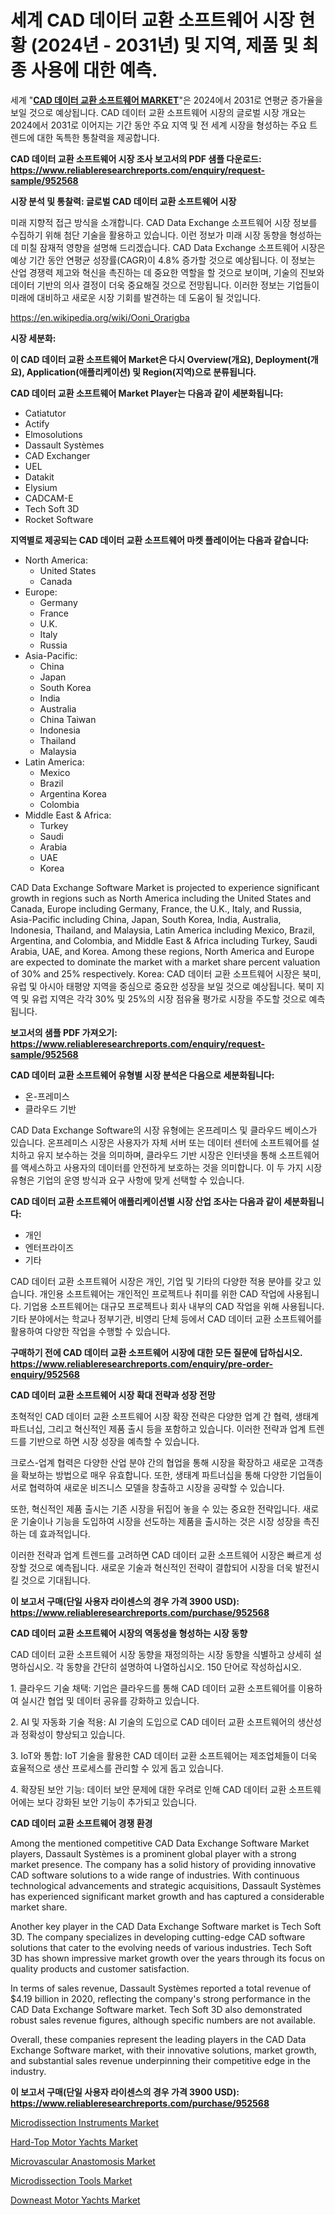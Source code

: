 <p><h1>세계 CAD 데이터 교환 소프트웨어 시장 현황 (2024년 - 2031년) 및 지역, 제품 및 최종 사용에 대한 예측.</h1></p><p>세계 "<strong><a href="https://www.reliableresearchreports.com/cad-data-exchange-software-r952568">CAD 데이터 교환 소프트웨어 MARKET</a></strong>"은 2024에서 2031로 연평균 증가율을 보일 것으로 예상됩니다. CAD 데이터 교환 소프트웨어 시장의 글로벌 시장 개요는 2024에서 2031로 이어지는 기간 동안 주요 지역 및 전 세계 시장을 형성하는 주요 트렌드에 대한 독특한 통찰력을 제공합니다.</p>
<p><strong>CAD 데이터 교환 소프트웨어 시장 조사 보고서의 PDF 샘플 다운로드: <a href="https://www.reliableresearchreports.com/enquiry/request-sample/952568">https://www.reliableresearchreports.com/enquiry/request-sample/952568</a></strong></p>
<p><strong>시장 분석 및 통찰력: 글로벌 CAD 데이터 교환 소프트웨어 시장</strong></p>
<p><p>미래 지향적 접근 방식을 소개합니다. CAD Data Exchange 소프트웨어 시장 정보를 수집하기 위해 첨단 기술을 활용하고 있습니다. 이런 정보가 미래 시장 동향을 형성하는 데 미칠 잠재적 영향을 설명해 드리겠습니다. CAD Data Exchange 소프트웨어 시장은 예상 기간 동안 연평균 성장률(CAGR)이 4.8% 증가할 것으로 예상됩니다. 이 정보는 산업 경쟁력 제고와 혁신을 촉진하는 데 중요한 역할을 할 것으로 보이며, 기술의 진보와 데이터 기반의 의사 결정이 더욱 중요해질 것으로 전망됩니다. 이러한 정보는 기업들이 미래에 대비하고 새로운 시장 기회를 발견하는 데 도움이 될 것입니다.</p></p>
<p><a href="%7CAUTHORITHY_DOMAIN_URL%7C">https://en.wikipedia.org/wiki/Ooni_Orarigba</a></p>
<p><strong>시장 세분화:</strong></p>
<p><strong>이 CAD 데이터 교환 소프트웨어 Market은 다시 Overview(개요), Deployment(개요), Application(애플리케이션) 및 Region(지역)으로 분류됩니다.</strong></p>
<p><strong>CAD 데이터 교환 소프트웨어 Market Player는 다음과 같이 세분화됩니다:</strong></p>
<p><ul><li>Catiatutor</li><li>Actify</li><li>Elmosolutions</li><li>Dassault Systèmes</li><li>CAD Exchanger</li><li>UEL</li><li>Datakit</li><li>Elysium</li><li>CADCAM-E</li><li>Tech Soft 3D</li><li>Rocket Software</li></ul></p>
<p><strong>지역별로 제공되는 CAD 데이터 교환 소프트웨어 마켓 플레이어는 다음과 같습니다:</strong></p>
<p><ul>
    <li>
        North America:
        <ul>
            <li>United States</li>
            <li>Canada</li>
        </ul>
    </li>
    <li>
        Europe:
        <ul>
            <li>Germany</li>
            <li>France</li>
            <li>U.K.</li>
            <li>Italy</li>
            <li>Russia</li>
        </ul>
    </li>
    <li>
        Asia-Pacific:
        <ul>
            <li>China</li>
            <li>Japan</li>
            <li>South Korea</li>
            <li>India</li>
            <li>Australia</li>
            <li>China Taiwan</li>
            <li>Indonesia</li>
            <li>Thailand</li>
            <li>Malaysia</li>
        </ul>
    </li>
    <li>
        Latin America:
        <ul>
            <li>Mexico</li>
            <li>Brazil</li>
            <li>Argentina Korea</li>
            <li>Colombia</li>
        </ul>
    </li>
    <li>
        Middle East & Africa:
        <ul>
            <li>Turkey</li>
            <li>Saudi</li>
            <li>Arabia</li>
            <li>UAE</li>
            <li>Korea</li>
        </ul>
    </li>
    </ul></p>
<p><p>CAD Data Exchange Software Market is projected to experience significant growth in regions such as North America including the United States and Canada, Europe including Germany, France, the U.K., Italy, and Russia, Asia-Pacific including China, Japan, South Korea, India, Australia, Indonesia, Thailand, and Malaysia, Latin America including Mexico, Brazil, Argentina, and Colombia, and Middle East & Africa including Turkey, Saudi Arabia, UAE, and Korea. Among these regions, North America and Europe are expected to dominate the market with a market share percent valuation of 30% and 25% respectively. Korea: CAD 데이터 교환 소프트웨어 시장은 북미, 유럽 및 아시아 태평양 지역을 중심으로 중요한 성장을 보일 것으로 예상됩니다. 북미 지역 및 유럽 지역은 각각 30% 및 25%의 시장 점유율 평가로 시장을 주도할 것으로 예측됩니다.</p></p>
<p><strong>보고서의 샘플 PDF 가져오기: <a href="https://www.reliableresearchreports.com/enquiry/request-sample/952568">https://www.reliableresearchreports.com/enquiry/request-sample/952568</a></strong></p>
<p><strong>CAD 데이터 교환 소프트웨어 유형별 시장 분석은 다음으로 세분화됩니다:</strong></p>
<p><ul><li>온-프레미스</li><li>클라우드 기반</li></ul></p>
<p><p>CAD Data Exchange Software의 시장 유형에는 온프레미스 및 클라우드 베이스가 있습니다. 온프레미스 시장은 사용자가 자체 서버 또는 데이터 센터에 소프트웨어를 설치하고 유지 보수하는 것을 의미하며, 클라우드 기반 시장은 인터넷을 통해 소프트웨어를 액세스하고 사용자의 데이터를 안전하게 보호하는 것을 의미합니다. 이 두 가지 시장 유형은 기업의 운영 방식과 요구 사항에 맞게 선택할 수 있습니다.</p></p>
<p><strong>CAD 데이터 교환 소프트웨어 애플리케이션별 시장 산업 조사는 다음과 같이 세분화됩니다:</strong></p>
<p><ul><li>개인</li><li>엔터프라이즈</li><li>기타</li></ul></p>
<p><p>CAD 데이터 교환 소프트웨어 시장은 개인, 기업 및 기타의 다양한 적용 분야를 갖고 있습니다. 개인용 소프트웨어는 개인적인 프로젝트나 취미를 위한 CAD 작업에 사용됩니다. 기업용 소프트웨어는 대규모 프로젝트나 회사 내부의 CAD 작업을 위해 사용됩니다. 기타 분야에서는 학교나 정부기관, 비영리 단체 등에서 CAD 데이터 교환 소프트웨어를 활용하여 다양한 작업을 수행할 수 있습니다.</p></p>
<p><strong>구매하기 전에 CAD 데이터 교환 소프트웨어 시장에 대한 모든 질문에 답하십시오. <a href="https://www.reliableresearchreports.com/enquiry/pre-order-enquiry/952568">https://www.reliableresearchreports.com/enquiry/pre-order-enquiry/952568</a></strong></p>
<p><strong>CAD 데이터 교환 소프트웨어 시장 확대 전략과 성장 전망</strong></p>
<p><p>초혁적인 CAD 데이터 교환 소프트웨어 시장 확장 전략은 다양한 업계 간 협력, 생태계 파트너십, 그리고 혁신적인 제품 출시 등을 포함하고 있습니다. 이러한 전략과 업계 트렌드를 기반으로 하면 시장 성장을 예측할 수 있습니다. </p><p>크로스-업계 협력은 다양한 산업 분야 간의 협업을 통해 시장을 확장하고 새로운 고객층을 확보하는 방법으로 매우 유효합니다. 또한, 생태계 파트너십을 통해 다양한 기업들이 서로 협력하여 새로운 비즈니스 모델을 창출하고 시장을 공략할 수 있습니다.</p><p>또한, 혁신적인 제품 출시는 기존 시장을 뒤집어 놓을 수 있는 중요한 전략입니다. 새로운 기술이나 기능을 도입하여 시장을 선도하는 제품을 출시하는 것은 시장 성장을 촉진하는 데 효과적입니다.</p><p>이러한 전략과 업계 트렌드를 고려하면 CAD 데이터 교환 소프트웨어 시장은 빠르게 성장할 것으로 예측됩니다. 새로운 기술과 혁신적인 전략이 결합되어 시장을 더욱 발전시킬 것으로 기대됩니다.</p></p>
<p><strong>이 보고서 구매(단일 사용자 라이센스의 경우 가격 3900 USD): <a href="https://www.reliableresearchreports.com/purchase/952568">https://www.reliableresearchreports.com/purchase/952568</a></strong></p>
<p><strong>CAD 데이터 교환 소프트웨어 시장의 역동성을 형성하는 시장 동향</strong></p>
<p><p>CAD 데이터 교환 소프트웨어 시장 동향을 재정의하는 시장 동향을 식별하고 상세히 설명하십시오. 각 동향을 간단히 설명하여 나열하십시오. 150 단어로 작성하십시오.</p><p>1. 클라우드 기술 채택: 기업은 클라우드를 통해 CAD 데이터 교환 소프트웨어를 이용하여 실시간 협업 및 데이터 공유를 강화하고 있습니다.</p><p>2. AI 및 자동화 기술 적용: AI 기술의 도입으로 CAD 데이터 교환 소프트웨어의 생산성과 정확성이 향상되고 있습니다.</p><p>3. IoT와 통합: IoT 기술을 활용한 CAD 데이터 교환 소프트웨어는 제조업체들이 더욱 효율적으로 생산 프로세스를 관리할 수 있게 돕고 있습니다.</p><p>4. 확장된 보안 기능: 데이터 보안 문제에 대한 우려로 인해 CAD 데이터 교환 소프트웨어에는 보다 강화된 보안 기능이 추가되고 있습니다.</p></p>
<p><strong>CAD 데이터 교환 소프트웨어 경쟁 환경</strong></p>
<p><p>Among the mentioned competitive CAD Data Exchange Software Market players, Dassault Systèmes is a prominent global player with a strong market presence. The company has a solid history of providing innovative CAD software solutions to a wide range of industries. With continuous technological advancements and strategic acquisitions, Dassault Systèmes has experienced significant market growth and has captured a considerable market share.</p><p>Another key player in the CAD Data Exchange Software market is Tech Soft 3D. The company specializes in developing cutting-edge CAD software solutions that cater to the evolving needs of various industries. Tech Soft 3D has shown impressive market growth over the years through its focus on quality products and customer satisfaction.</p><p>In terms of sales revenue, Dassault Systèmes reported a total revenue of $4.19 billion in 2020, reflecting the company's strong performance in the CAD Data Exchange Software market. Tech Soft 3D also demonstrated robust sales revenue figures, although specific numbers are not available.</p><p>Overall, these companies represent the leading players in the CAD Data Exchange Software market, with their innovative solutions, market growth, and substantial sales revenue underpinning their competitive edge in the industry.</p></p>
<p><strong>이 보고서 구매(단일 사용자 라이센스의 경우 가격 3900 USD): <a href="https://www.reliableresearchreports.com/purchase/952568">https://www.reliableresearchreports.com/purchase/952568</a></strong></p>
<p><p><a href="https://issuu.com/reportprime-2/docs/microdissection-instruments-market-size-2030.pptx">Microdissection Instruments Market</a></p><p><a href="https://github.com/nathandecarvalho/Market-Research-Report-List-4/blob/main/hard-top-motor-yachts-market.md">Hard-Top Motor Yachts Market</a></p><p><a href="https://issuu.com/reportprime-2/docs/microvascular-anastomosis-market-size-2030.pptx">Microvascular Anastomosis Market</a></p><p><a href="https://issuu.com/reportprime-2/docs/microdissection-tools-market-size-2030.pptx">Microdissection Tools Market</a></p><p><a href="https://github.com/julyju69/Market-Research-Report-List-4/blob/main/downeast-motor-yachts-market.md">Downeast Motor Yachts Market</a></p></p>